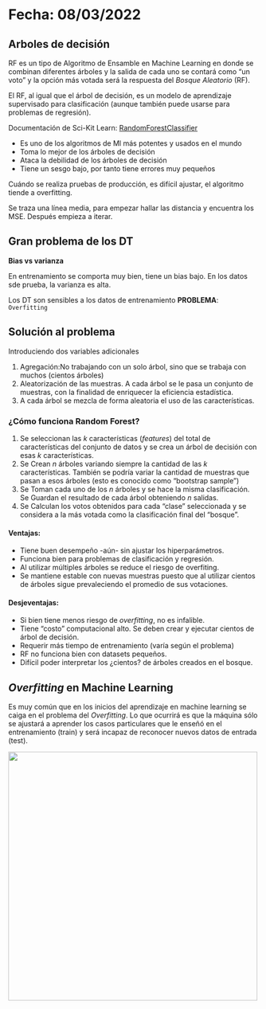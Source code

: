 # Fecha: 08/03/2022 

## Arboles de decisión

RF es un tipo de Algoritmo de Ensamble en Machine Learning en donde se combinan diferentes árboles y la salida de cada uno se contará como “un voto” y la opción más votada será la respuesta del _Bosque Aleatorio_ (RF).

El RF, al igual que el árbol de decisión, es un modelo de aprendizaje supervisado para clasificación (aunque también puede usarse para problemas de regresión).

Documentación de Sci-Kit Learn: <a href="https://scikit-learn.org/stable/modules/generated/sklearn.ensemble.RandomForestClassifier.html" target="_blank">RandomForestClassifier</a>

* Es uno de los algoritmos de Ml más potentes y usados en el mundo
* Toma lo mejor de los árboles de decisión
* Ataca la debilidad de los árboles de decisión
* Tiene un sesgo bajo, por tanto tiene errores muy pequeños

Cuándo se realiza pruebas de producción, es difícil ajustar, el algoritmo tiende a overfitting.

Se traza una línea media, para empezar hallar las distancia y encuentra los MSE. Después empieza a iterar. 

## Gran problema de los DT
**Bias vs varianza**

En entrenamiento se comporta muy bien, tiene un bias bajo.
En los datos sde prueba, la varianza es alta. 

Los DT son sensibles a los datos de entrenamiento 
**PROBLEMA**: `Overfitting`

## Solución al problema

Introduciendo dos variables adicionales
1. Agregación:No trabajando con un solo árbol, sino que se trabaja con muchos (cientos árboles)
2. Aleatorización de las muestras. A cada árbol se le pasa un conjunto de muestras, con la finalidad de enriquecer la eficiencia estadística. 
3. A cada árbol se mezcla de forma aleatoria el uso de las características.

### ¿Cómo funciona Random Forest?
1. Se seleccionan las $k$ características (_features_) del total de características del conjunto de datos y se crea un árbol de decisión con esas $k$ características.
2. Se Crean $n$ árboles variando siempre la cantidad de las $k$ características. También se podría variar la cantidad de muestras que pasan a esos árboles (esto es conocido como “bootstrap sample”)
3. Se Toman cada uno de los $n$ árboles y se hace la misma clasificación. Se Guardan el resultado de cada árbol obteniendo $n$ salidas.
4. Se Calculan los votos obtenidos para cada “clase” seleccionada y se considera a la más votada como la clasificación final del “bosque”.


#### Ventajas:
* Tiene buen desempeño -aún- sin ajustar los hiperparámetros.
* Funciona bien para problemas de clasificación y regresión.
* Al utilizar múltiples árboles se reduce el riesgo de overfiting.
* Se mantiene estable con nuevas muestras puesto que al utilizar cientos de árboles sigue prevaleciendo el promedio de sus votaciones.

#### Desjeventajas:
* Si bien tiene menos riesgo de _overfitting_, no es infalible.
* Tiene “costo” computacional alto. Se deben crear y ejecutar cientos de árbol de decisión.
* Requerir más tiempo de entrenamiento (varía según el problema)
* RF no funciona bien con datasets pequeños.
* Difícil poder interpretar los ¿cientos? de árboles creados en el bosque. 


## $Overfitting$ en Machine Learning
Es muy común que en los inicios del aprendizaje en machine learning se caiga en el problema del $Overfitting$. Lo que ocurrirá es que la máquina sólo se ajustará a aprender los casos particulares que le enseñó en el entrenamiento (train) y será incapaz de reconocer nuevos datos de entrada (test).

<img src="img/aprendizaje.png" width="500px">

